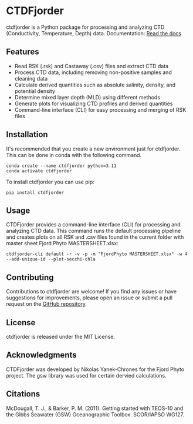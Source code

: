 # CTDFjorder

ctdfjorder is a Python package for processing and analyzing CTD (Conductivity, Temperature, Depth) data.
Documentation: [Read the docs](https://nikothomas.github.io/ctdfjorder/)

## Features

- Read RSK (.rsk) and Castaway (.csv) files and extract CTD data
- Process CTD data, including removing non-positive samples and cleaning data
- Calculate derived quantities such as absolute salinity, density, and potential density
- Determine mixed layer depth (MLD) using different methods
- Generate plots for visualizing CTD profiles and derived quantities
- Command-line interface (CLI) for easy processing and merging of RSK files

## Installation
It's recommended that you create a new environment just for ctdfjorder. This can be done in conda with the following
command.
```shell
conda create --name ctdfjorder python=3.11
conda activate ctdfjorder
```
To install ctdfjorder you can use pip:
```shell
pip install ctdfjorder
```

## Usage

CTDFjorder provides a command-line interface (CLI) for processing and analyzing CTD data.
This command runs the default processing pipeline and creates plots on all RSK and .csv files found in the current folder with master sheet Fjord Phyto MASTERSHEET.xlsx:

```shell
ctdfjorder-cli default -r -v -p -m "FjordPhyto MASTERSHEET.xlsx" -w 4 --add-unique-id --plot-secchi-chla
```

## Contributing

Contributions to ctdfjorder are welcome! If you find any issues or have suggestions for improvements, please open an issue or submit a pull request on the [GitHub repository](https://github.com/nikothomas/CTDFjorder).

## License

ctdfjorder is released under the MIT License.

## Acknowledgments

CTDFjorder was developed by Nikolas Yanek-Chrones for the Fjord Phyto project. The gsw library was used for certain dervied calculations.

## Citations
McDougall, T. J., & Barker, P. M. (2011). Getting started with TEOS-10 and the Gibbs Seawater (GSW) Oceanographic Toolbox. SCOR/IAPSO WG127.

